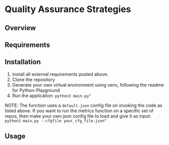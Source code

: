 # Quality Assurance Strategies

## Overview



## Requirements



## Installation

1. Install all external requirements posted above.
2. Clone the repository
3. Generate your own virtual environment using venv, following the readme for Python-Playground
4. Run the application: `python3 main.py"`

NOTE: The function uses a `default.json` config file on invoking the code as
listed above. If you want to run the metrics function on a specific set of repos,
then make your own json config file to load and give it as input:
`python3 main.py --cfgfile your_cfg_file.json"`

## Usage


